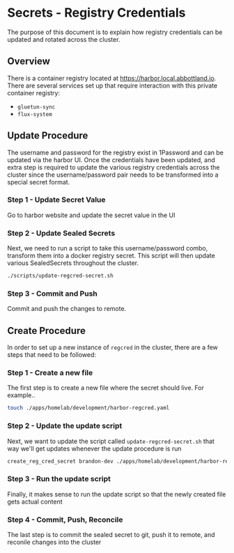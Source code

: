 # Secrets - Registry Credentials

The purpose of this document is to explain how registry credentials can be updated and rotated across the cluster.

## Overview

There is a container registry located at https://harbor.local.abbottland.io.  There are several services set up that require interaction with this private container registry:

- `gluetun-sync`
- `flux-system`

## Update Procedure

The username and password for the registry exist in 1Password and can be updated via the harbor UI.  Once the credentials have been updated, and extra step is required to update the various registry credentials across the cluster since the username/password pair needs to be transformed into a special secret format.

### Step 1 - Update Secret Value

Go to harbor website and update the secret value in the UI

### Step 2 - Update Sealed Secrets

Next, we need to run a script to take this username/password combo, transform them into a docker registry secret.  This script will then update various SealedSecrets throughout the cluster.

```sh
./scripts/update-regcred-secret.sh
```

### Step 3 - Commit and Push

Commit and push the changes to remote.

## Create Procedure

In order to set up a new instance of `regcred` in the cluster, there are a few steps that need to be followed:

### Step 1 - Create a new file

The first step is to create a new file where the secret should live. For example..

```sh
touch ./apps/homelab/development/harbor-regcred.yaml
```

### Step 2 - Update the update script

Next, we want to update the script called `update-regcred-secret.sh` that way we'll get updates whenever the update procedure is run

```sh
create_reg_cred_secret brandon-dev ./apps/homelab/development/harbor-regcred.yaml
```

### Step 3 - Run the update script

Finally, it makes sense to run the update script so that the newly created file gets actual content

### Step 4 - Commit, Push, Reconcile

The last step is to commit the sealed secret to git, push it to remote, and reconile changes into the cluster
